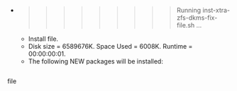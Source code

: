 * >>>>>>>>> Running inst-xtra-zfs-dkms-fix-file.sh ...
  * Install file.
  * Disk size = 6589676K. Space Used = 6008K. Runtime = 00:00:00:01.
  * The following NEW packages will be installed:
  ```bash
file
  ```
